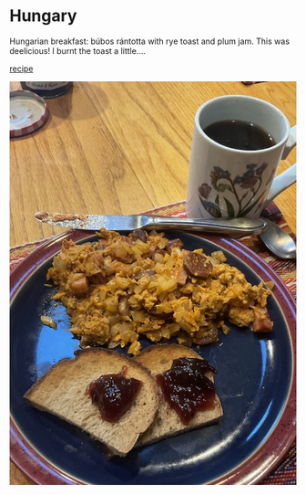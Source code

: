 # Hungary

Hungarian breakfast: bu&#769;bos ra&#769;ntotta with rye toast and
plum jam. This was deelicious! I burnt the toast a little....

[recipe](https://www.hungariantidbits.com/scrambled-eggs-with-spicy-sausage-kolbaszos-rantotta/)

![breakfast](images/hungary.jpeg)
